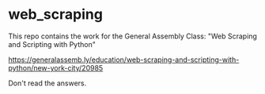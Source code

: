 # web_scraping

This repo contains the work for the General Assembly Class: 
"Web Scraping and Scripting with Python"

https://generalassemb.ly/education/web-scraping-and-scripting-with-python/new-york-city/20985

Don't read the answers.
